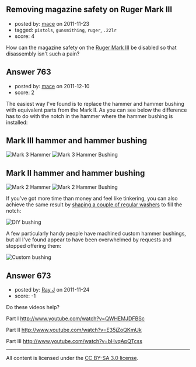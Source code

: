 ## Removing magazine safety on Ruger Mark III

- posted by: [mace](https://stackexchange.com/users/-1/163-mace) on 2011-11-23
- tagged: `pistols`, `gunsmithing`, `ruger`, `.22lr`
- score: 4

How can the magazine safety on the [Ruger Mark III][1] be disabled so that disassembly isn't such a pain?


  [1]: http://en.wikipedia.org/wiki/Ruger_mark_III


## Answer 763

- posted by: [mace](https://stackexchange.com/users/-1/163-mace) on 2011-12-10
- score: 2

<p>The easiest way I've found is to replace the hammer and hammer bushing with equivalent parts from the Mark II. As you can see below the difference has to do with the notch in the hammer where the hammer bushing is installed:</p>

<h2>Mark III hammer and hammer bushing</h2>

<p><img src="http://i.stack.imgur.com/LL2nC.jpg" alt="Mark 3 Hammer">
<img src="http://i.stack.imgur.com/RSFGYm.jpg" alt="Mark 3 Hammer Bushing"></p>

<h2>Mark II hammer and hammer bushing</h2>

<p><img src="http://i.stack.imgur.com/cQjoBm.jpg" alt="Mark 2 Hammer">
<img src="http://i.stack.imgur.com/xaBfIs.jpg" alt="Mark 2 Hammer Bushing"></p>

<p>If you've got more time than money and feel like tinkering, you can also achieve the same result by <a href="http://guntalk-online.com/forum/viewtopic.php?t=387" rel="nofollow">shaping a couple of regular washers</a> to fill the notch:</p>

<p><img src="http://i.stack.imgur.com/ZImMh.jpg" alt="DIY bushing"></p>

<p>A few particularly handy people have machined custom hammer bushings, but all I've found appear to have been overwhelmed by requests and stopped offering them:</p>

<p><img src="http://i.stack.imgur.com/lRlSd.jpg" alt="Custom bushing"></p>



## Answer 673

- posted by: [Ray J](https://stackexchange.com/users/-1/166-ray-j) on 2011-11-24
- score: -1

<p>Do these videos help?</p>

<p>Part I    <a href="http://www.youtube.com/watch?v=QWHEMJDFBSc" rel="nofollow">http://www.youtube.com/watch?v=QWHEMJDFBSc</a></p>

<p>Part II   <a href="http://www.youtube.com/watch?v=E35jZoQKmUk" rel="nofollow">http://www.youtube.com/watch?v=E35jZoQKmUk</a></p>

<p>Part III  <a href="http://www.youtube.com/watch?v=bHvqApQTcss" rel="nofollow">http://www.youtube.com/watch?v=bHvqApQTcss</a> </p>




---

All content is licensed under the [CC BY-SA 3.0 license](https://creativecommons.org/licenses/by-sa/3.0/).
